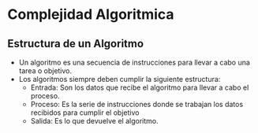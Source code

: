 # Complejidad Algoritmica

## Estructura de un Algoritmo
- Un algoritmo es una secuencia de instrucciones para llevar a cabo una tarea o objetivo.
- Los algoritmos siempre deben cumplir la siguiente estructura: 
    * Entrada: Son los datos que recibe el algoritmo para llevar a cabo el proceso.
    * Proceso: Es la serie de instrucciones donde se trabajan los datos recibidos para cumplir el objetivo
    * Salida: Es lo que devuelve el algoritmo.
    